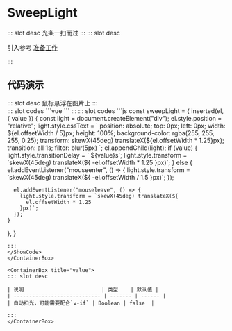 # SweepLight

<ContainerBox title="介绍">
::: slot desc
光条一扫而过
:::
</ContainerBox>

<ContainerBox title="使用">
::: slot desc

引入参考 [准备工作](/Directives/base/start.html#准备工作)

:::
</ContainerBox>

## 代码演示

<ContainerBox title="基础用法">
::: slot desc
鼠标悬浮在图片上
:::
<div class="demoBox">
<Directives-SweepLight-index />
</div>

<ShowCode>
::: slot codes
```vue
<template>
  <div class="SweepLight" v-sweepLight></div>
</template>
<style scoped>
.SweepLight {
  width: 25vw;
  height: 25vw;
  overflow: hidden;
  background: url("/lib-components/lyb.png") no-repeat center center;
  background-size: cover;
}
</style>
```
:::
</ShowCode>

<ShowCode>
::: slot codes
```js
const sweepLight = {
  inserted(el, { value }) {
    const light = document.createElement("div");
    el.style.position = "relative";
    light.style.cssText = `
      position: absolute;
      top: 0px;
      left: 0px;
      width: ${el.offsetWidth / 5}px;
      height: 100%;
      background-color: rgba(255, 255, 255, 0.25);
      transform: skewX(45deg) translateX(${el.offsetWidth * 1.25}px);
      transition: all 1s;
      filter: blur(5px)
    `;
    el.appendChild(light);
    if (value) {
      light.style.transitionDelay = ` ${value}s`;
      light.style.transform = `skewX(45deg) translateX(${
        -el.offsetWidth * 1.25
      }px)`;
    } else {
      el.addEventListener("mouseenter", () => {
        light.style.transform = `skewX(45deg) translateX(${
          -el.offsetWidth / 1.5
        }px)`;
      });

      el.addEventListener("mouseleave", () => {
        light.style.transform = `skewX(45deg) translateX(${
          el.offsetWidth * 1.25
        }px)`;
      });
    }
  },
}
```
:::
</ShowCode>
</ContainerBox>

<ContainerBox title="value">
::: slot desc

| 说明                         | 类型    | 默认值 |
| ---------------------------- | ------- | ------ |
| 自动扫光，可能需要配合`v-if` | Boolean | false  |

:::
</ContainerBox>